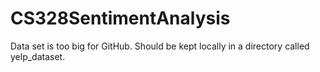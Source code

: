 # CS328SentimentAnalysis

Data set is too big for GitHub. Should be kept locally in a directory called yelp_dataset.
